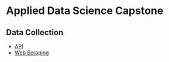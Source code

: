 # Applied Data Science Capstone

## Data Collection
* [API](/jupyter-labs-spacex-data-collection-api.ipynb)
* [Web Scraping](/jupyter-labs-webscraping.ipynb)